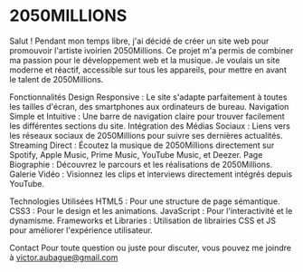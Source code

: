 # 2050MILLIONS
Salut ! Pendant mon temps libre, j'ai décidé de créer un site web pour promouvoir l'artiste ivoirien 2050Millions. Ce projet m'a permis de combiner ma passion pour le développement web et la musique. Je voulais un site moderne et réactif, accessible sur tous les appareils, pour mettre en avant le talent de 2050Millions.

Fonctionnalités
Design Responsive : Le site s'adapte parfaitement à toutes les tailles d'écran, des smartphones aux ordinateurs de bureau.
Navigation Simple et Intuitive : Une barre de navigation claire pour trouver facilement les différentes sections du site.
Intégration des Médias Sociaux : Liens vers les réseaux sociaux de 2050Millions pour suivre ses dernières actualités.
Streaming Direct : Écoutez la musique de 2050Millions directement sur Spotify, Apple Music, Prime Music, YouTube Music, et Deezer.
Page Biographie : Découvrez le parcours et les réalisations de 2050Millions.
Galerie Vidéo : Visionnez les clips et interviews directement intégrés depuis YouTube.

Technologies Utilisées
HTML5 : Pour une structure de page sémantique.
CSS3 : Pour le design et les animations.
JavaScript : Pour l'interactivité et le dynamisme.
Frameworks et Libraries : Utilisation de librairies CSS et JS pour améliorer l'expérience utilisateur.

Contact
Pour toute question ou juste pour discuter, vous pouvez me joindre à victor.aubague@gmail.com


